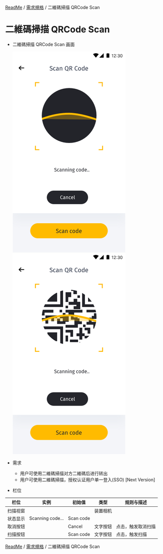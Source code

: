 [ReadMe](../README.md) / [需求規格](../requirements.md) / 二維碼掃描 QRCode Scan

# 二維碼掃描 QRCode Scan

* 二維碼掃描 QRCode Scan 画面
	
	![qrcode Screenshot](../assets/screen-qrcode-scan.png)
	![qrcode Screenshot](../assets/screen-scanning.png)

* 需求
	* 用户可使用二維碼掃描对方二維碼后进行转出
	* 用户可使用二維碼掃描，授权认证用户单一登入(SSO) [Next Version]

* 栏位

栏位 | 实例 | 初始值 | 类型 | 规则与描述
------------- | ------------- | ------------- | ------------- | -------------
扫描视窗 |  |  | 装置相机 | 
状态显示 | Scanning code... | Scan code |
取消按钮 |  | Cancel | 文字按钮 | 点击，触发取消扫描
扫描按钮 |  | Scan code | 文字按钮 | 点击，触发扫描

[ReadMe](../README.md) / [需求規格](../requirements.md) / 二維碼掃描 QRCode Scan